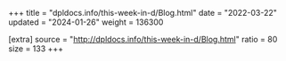 +++
title = "dpldocs.info/this-week-in-d/Blog.html"
date = "2022-03-22"
updated = "2024-01-26"
weight = 136300

[extra]
source = "http://dpldocs.info/this-week-in-d/Blog.html"
ratio = 80
size = 133
+++
